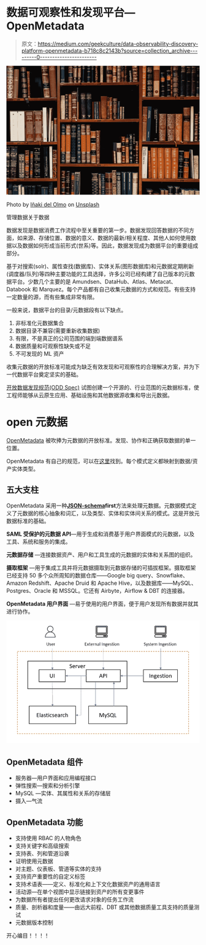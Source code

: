 # 数据可观察性和发现平台— OpenMetadata

> 原文：<https://medium.com/geekculture/data-observability-discovery-platform-openmetadata-b718c8c2143b?source=collection_archive---------0----------------------->

![](img/db0d5700e5da5be904b26debfa754c15.png)

Photo by [Iñaki del Olmo](https://unsplash.com/@inakihxz?utm_source=unsplash&utm_medium=referral&utm_content=creditCopyText) on [Unsplash](https://unsplash.com/s/photos/catalog?utm_source=unsplash&utm_medium=referral&utm_content=creditCopyText)

管理数据关于数据

数据发现是数据消费工作流程中至关重要的第一步。数据发现回答数据的不同方面，如来源、存储位置、数据的意义、数据的最新/相关程度、其他人如何使用数据以及数据如何形成当前形式(世系)等。因此，数据发现成为数据平台的重要组成部分。

基于对搜索(solr)、属性查找(数据库)、实体关系(图形数据库)和元数据定期刷新(调度器/队列)等四种主要功能的工具选择，许多公司已经构建了自己版本的元数据平台。少数几个主要的是 Amundsen、DataHub、Atlas、Metacat、Databook 和 Marquez。每个产品都有自己收集元数据的方式和规范。有些支持一定数量的源，而有些集成非常有限。

一般来说，数据平台的目录/元数据段有以下缺点。

1.  非标准化元数据集合
2.  数据目录不兼容(需要重新收集数据)
3.  有限，不是真正的公司范围的端到端数据谱系
4.  数据质量和可观察性缺失或不足
5.  不可发现的 ML 资产

收集元数据的开放标准可能成为缺乏有效发现和可观察性的合理解决方案，并为下一代数据平台奠定坚实的基础。

[开放数据发现规范(ODD Spec)](https://github.com/opendatadiscovery/opendatadiscovery-specification) 试图创建一个开源的、行业范围的元数据标准，使工程师能够从云原生应用、基础设施和其他数据源收集和导出元数据。

# open 元数据

[OpenMetadata](https://open-metadata.org/) 被吹捧为元数据的开放标准。发现、协作和正确获取数据的单一位置。

OpenMetadata 有自己的规范，可以在[这里](https://github.com/open-metadata/OpenMetadata/tree/main/catalog-rest-service/src/main/resources/json/schema)找到。每个模式定义都映射到数据/资产实体类型。

## 五大支柱

OpenMetadata 采用一种[**JSON-schema**](http://json-schema.org/)**first**方法来处理元数据。元数据模式定义了元数据的核心抽象和词汇，以及类型、实体和实体间关系的模式。这是开放元数据标准的基础。

**SAML 受保护的元数据 API**—用于生成和消费基于用户界面模式的元数据，以及工具、系统和服务的集成。

**元数据存储** —连接数据资产、用户和工具生成的元数据的实体和关系图的组织。

**摄取框架** —用于集成工具并将元数据摄取到元数据存储的可插拔框架。摄取框架已经支持 50 多个众所周知的数据仓库——Google big query、Snowflake、Amazon Redshift、Apache Druid 和 Apache Hive，以及数据库——MySQL、Postgres、Oracle 和 MSSQL。它还有 Airbyte，Airflow & DBT 的连接器。

**OpenMetadata 用户界面** —易于使用的用户界面，便于用户发现所有数据并就其进行协作。

![](img/5b612989e9e9a2c0849fbfc435ef4baf.png)

## OpenMetadata 组件

*   服务器—用户界面和应用编程接口
*   弹性搜索—搜索和分析引擎
*   MySQL —实体、其属性和关系的存储层
*   摄入—气流

## OpenMetadata 功能

*   支持使用 RBAC 的人物角色
*   支持关键字和高级搜索
*   支持表、列和管道沿袭
*   证明使用元数据
*   对主题、仪表板、管道等实体的支持
*   支持资产重要性的自定义标签
*   支持术语表——定义、标准化和上下文化数据资产的通用语言
*   活动源—在单个视图中显示链接到资产的所有变更事件
*   为数据所有者提出任何更改请求对象的任务工作流
*   质量、剖析器和度量——由远大前程、DBT 或其他数据质量工具支持的质量测试
*   元数据版本控制

开心编目！！！！